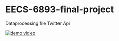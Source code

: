 # EECS-6893-final-project
Dataprocessing file Twitter Api


[![demo video]({image-url})]({https://youtu.be/aFgrYO8kDU4} "youtube demo video")
